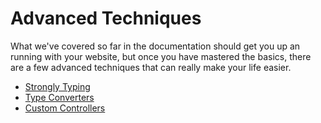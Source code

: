# Advanced Techniques
What we've covered so far in the documentation should get you up an running with your website, but once you have mastered the basics, there are a few advanced techniques that can really make your life easier.

- [Strongly Typing](08a-strongly-typing.md)
- [Type Converters](08b-type-converters.md)
- [Custom Controllers](08c-custom-controllers.md)